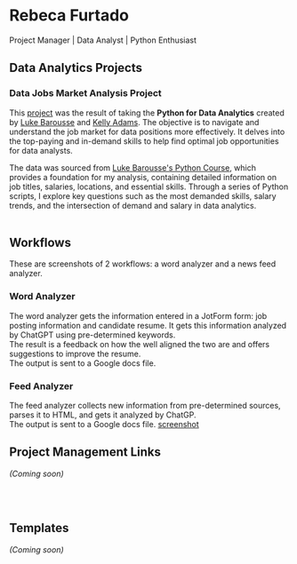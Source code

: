 # Rebeca Furtado
Project Manager | Data Analyst | Python Enthusiast


## Data Analytics Projects
### Data Jobs Market Analysis Project
This [project](https://github.com/furtadorebeca/3_RF_Project) was the result of taking the **Python for Data Analytics** created by [Luke Barousse](https://www.linkedin.com/in/luke-b) and [Kelly Adams](https://www.linkedin.com/in/kellyjianadams). The objective is to navigate and understand the job market for data positions more effectively. It delves into the top-paying and in-demand skills to help find optimal job opportunities for data analysts.

The data was sourced from [Luke Barousse's Python Course](https://lukebarousse.com/python), which provides a foundation for my analysis, containing detailed information on job titles, salaries, locations, and essential skills. Through a series of Python scripts, I explore key questions such as the most demanded skills, salary trends, and the intersection of demand and salary in data analytics.
<br>
<br>


## Workflows
These are screenshots of 2 workflows: a word analyzer and a news feed analyzer.

### Word Analyzer
The word analyzer gets the information entered in a JotForm form: job posting information and candidate resume. It gets this information analyzed by ChatGPT using pre-determined keywords. <br>
The result is a feedback on how the well aligned the two are and offers suggestions to improve the resume.<br>
The output is sent to a Google docs file.

### Feed Analyzer
The feed analyzer collects new information from pre-determined sources, parses it to HTML, and gets it analyzed by ChatGP.<br>
The output is sent to a Google docs file.
[screenshot](https://github.com/furtadorebeca/rebeca/blob/main/make-feed_analysis.jpg)


## Project Management Links
_(Coming soon)_

<br>
<br>
  
## Templates
_(Coming soon)_


